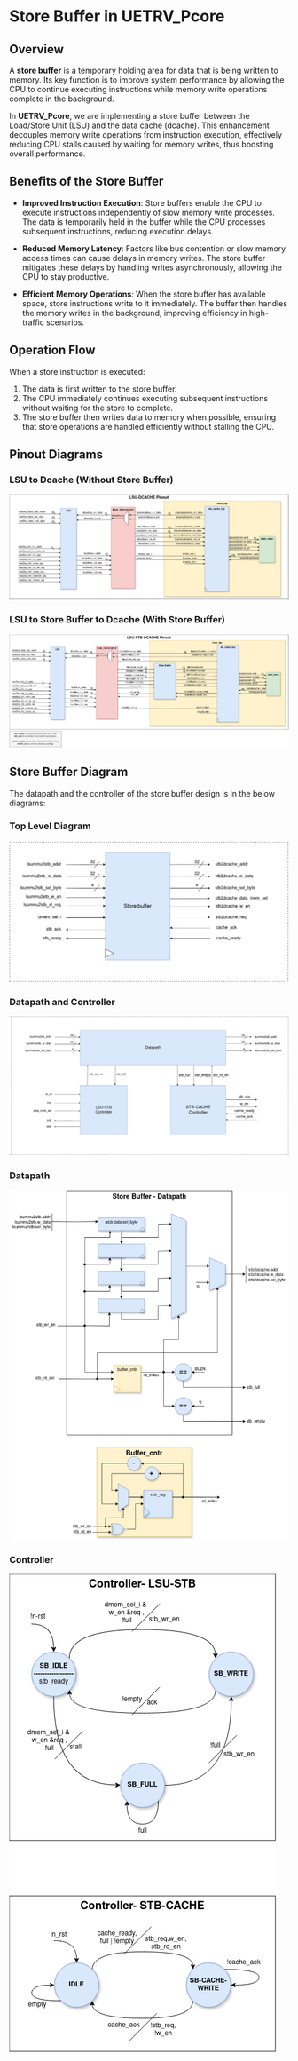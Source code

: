 # Store Buffer in UETRV_Pcore

## Overview
A **store buffer** is a temporary holding area for data that is being written to memory. Its key function is to improve system performance by allowing the CPU to continue executing instructions while memory write operations complete in the background.

In **UETRV_Pcore**, we are implementing a store buffer between the Load/Store Unit (LSU) and the data cache (dcache). This enhancement decouples memory write operations from instruction execution, effectively reducing CPU stalls caused by waiting for memory writes, thus boosting overall performance.

## Benefits of the Store Buffer

- **Improved Instruction Execution**: Store buffers enable the CPU to execute instructions independently of slow memory write processes. The data is temporarily held in the buffer while the CPU processes subsequent instructions, reducing execution delays.
  
- **Reduced Memory Latency**: Factors like bus contention or slow memory access times can cause delays in memory writes. The store buffer mitigates these delays by handling writes asynchronously, allowing the CPU to stay productive.
  
- **Efficient Memory Operations**: When the store buffer has available space, store instructions write to it immediately. The buffer then handles the memory writes in the background, improving efficiency in high-traffic scenarios.

## Operation Flow

When a store instruction is executed:
1. The data is first written to the store buffer.
2. The CPU immediately continues executing subsequent instructions without waiting for the store to complete.
3. The store buffer then writes data to memory when possible, ensuring that store operations are handled efficiently without stalling the CPU.

## Pinout Diagrams

### LSU to Dcache (Without Store Buffer)

![LSU to Dcache](./docs/pinout-lsu-dcache.png)

### LSU to Store Buffer to Dcache (With Store Buffer)

![LSU to Store Buffer to Dcache](./docs/pinout-lsu-stb-dcache.png)

## Store Buffer Diagram

The datapath and the controller of the store buffer design is in the below diagrams:

### Top Level Diagram

![alt text](docs/store_buffer_tld.png)

### Datapath and Controller

![alt text](docs/datapath_controller.png)

### Datapath

![Datapath](./docs/store-buffer-datapath.png)

### Controller

![Datapath](./docs/store-buffer-controller.png)
